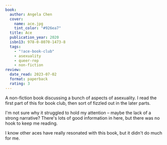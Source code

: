 ```yaml
---
book:
  author: Angela Chen
  cover:
    name: ace.jpg
    tint_color: "#926ea7"
  title: Ace
  publication_year: 2020
  isbn13: 978-0-8070-1473-8
  tags:
    - "!ace-book-club"
    - asexuality
    - queer-rep
    - non-fiction
review:
  date_read: 2023-07-02
  format: paperback
  rating: 3
---
```


A non-fiction book discussing a bunch of aspects of asexuality.
I read the first part of this for book club, then sort of fizzled out in the later parts.

I'm not sure why it struggled to hold my attention – maybe the lack of a strong narrative?
There's lots of good information in here, but there was no hook to keep me reading.

I know other aces have really resonated with this book, but it didn't do much for me.
